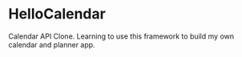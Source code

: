 # HelloCalendar
Calendar API Clone. Learning to use this framework to build my own calendar and planner app.
